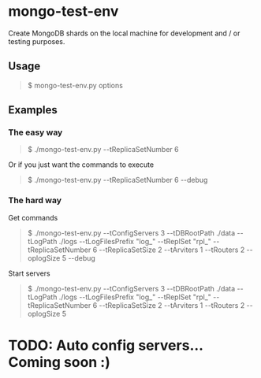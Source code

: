 # mongo-test-env
Create MongoDB shards on the local machine for development and / or testing purposes.

## Usage
> $ mongo-test-env.py options

## Examples

### The easy way

> $ ./mongo-test-env.py --tReplicaSetNumber 6 

Or if you just want the commands to execute

> $ ./mongo-test-env.py --tReplicaSetNumber 6 --debug

### The hard way

Get commands
> $ ./mongo-test-env.py --tConfigServers 3 --tDBRootPath ./data --tLogPath ./logs --tLogFilesPrefix "log_" --tReplSet "rpl_" --tReplicaSetNumber 6 --tReplicaSetSize 2 --tArviters 1 --tRouters 2 --oplogSize 5 --debug

Start servers
> $ ./mongo-test-env.py --tConfigServers 3 --tDBRootPath ./data --tLogPath ./logs --tLogFilesPrefix "log_" --tReplSet "rpl_" --tReplicaSetNumber 6 --tReplicaSetSize 2 --tArviters 1 --tRouters 2 --oplogSize 5


# TODO: Auto config servers... Coming soon :)

